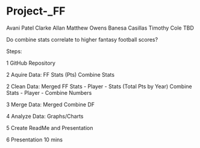 # Project-_FF

Avani Patel
Clarke Allan
Matthew Owens
Banesa Casillas
Timothy Cole TBD


Do combine stats correlate to higher fantasy football scores?

Steps:

1 GitHub Repository

2 Aquire Data:  FF Stats (Pts)
                Combine Stats

2 Clean Data:   Merged FF Stats - Player - Stats (Total Pts by Year)
                Combine Stats - Player - Combine Numbers

3 Merge Data: Merged Combine DF


4 Analyze Data: Graphs/Charts


5 Create ReadMe and Presentation


6 Presentation 10 mins

